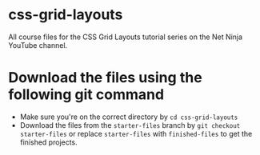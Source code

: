 # css-grid-layouts
All course files for the CSS Grid Layouts tutorial series on the Net Ninja YouTube channel.

# Download the files using the following git command
- Make sure you're on the correct directory by `cd css-grid-layouts`
- Download the files from the `starter-files` branch by `git checkout starter-files` or replace `starter-files` with `finished-files` to get the finished projects.
